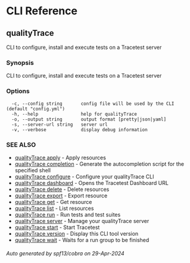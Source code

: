 # CLI Reference
## qualityTrace

CLI to configure, install and execute tests on a Tracetest server

### Synopsis

CLI to configure, install and execute tests on a Tracetest server

### Options

```
  -c, --config string       config file will be used by the CLI (default "config.yml")
  -h, --help                help for qualityTrace
  -o, --output string       output format [pretty|json|yaml]
  -s, --server-url string   server url
  -v, --verbose             display debug information
```

### SEE ALSO

* [qualityTrace apply](qualityTrace_apply.md)	 - Apply resources
* [qualityTrace completion](qualityTrace_completion.md)	 - Generate the autocompletion script for the specified shell
* [qualityTrace configure](qualityTrace_configure.md)	 - Configure your qualityTrace CLI
* [qualityTrace dashboard](qualityTrace_dashboard.md)	 - Opens the Tracetest Dashboard URL
* [qualityTrace delete](qualityTrace_delete.md)	 - Delete resources
* [qualityTrace export](qualityTrace_export.md)	 - Export resource
* [qualityTrace get](qualityTrace_get.md)	 - Get resource
* [qualityTrace list](qualityTrace_list.md)	 - List resources
* [qualityTrace run](qualityTrace_run.md)	 - Run tests and test suites
* [qualityTrace server](qualityTrace_server.md)	 - Manage your qualityTrace server
* [qualityTrace start](qualityTrace_start.md)	 - Start Tracetest
* [qualityTrace version](qualityTrace_version.md)	 - Display this CLI tool version
* [qualityTrace wait](qualityTrace_wait.md)	 - Waits for a run group to be finished

###### Auto generated by spf13/cobra on 29-Apr-2024
